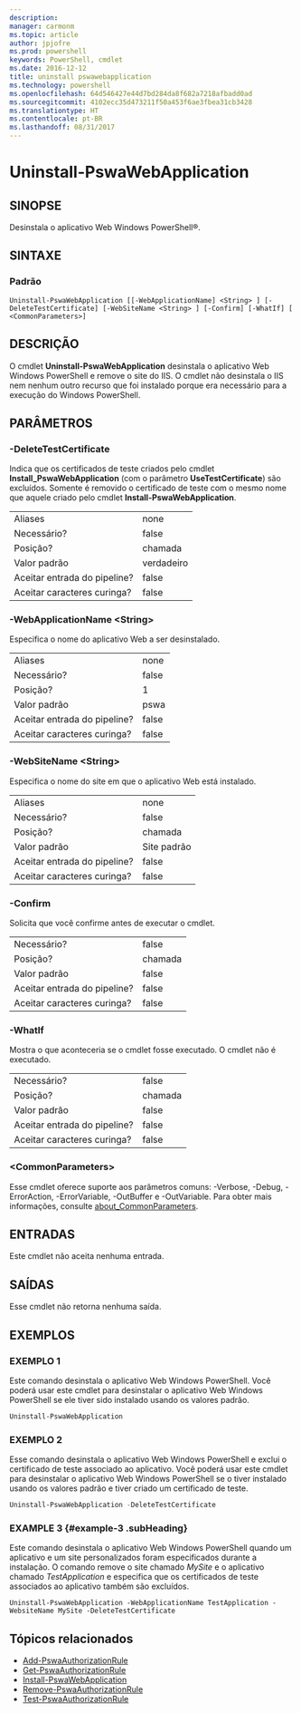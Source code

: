 ```yaml
---
description: 
manager: carmonm
ms.topic: article
author: jpjofre
ms.prod: powershell
keywords: PowerShell, cmdlet
ms.date: 2016-12-12
title: uninstall pswawebapplication
ms.technology: powershell
ms.openlocfilehash: 64d546427e44d7bd284da8f682a7218afbadd0ad
ms.sourcegitcommit: 4102ecc35d473211f50a453f6ae3fbea31cb3428
ms.translationtype: HT
ms.contentlocale: pt-BR
ms.lasthandoff: 08/31/2017
---
```

#  <a name="uninstall-pswawebapplication"></a>Uninstall-PswaWebApplication

##  <a name="synopsis"></a>SINOPSE

Desinstala o aplicativo Web Windows PowerShell®.

## <a name="syntax"></a>SINTAXE

###  <a name="default"></a>Padrão
```
Uninstall-PswaWebApplication [[-WebApplicationName] <String> ] [-DeleteTestCertificate] [-WebSiteName <String> ] [-Confirm] [-WhatIf] [ <CommonParameters>]
```

## <a name="description"></a>DESCRIÇÃO

O cmdlet **Uninstall-PswaWebApplication** desinstala o aplicativo Web Windows PowerShell e remove o site do IIS. O cmdlet não desinstala o IIS nem nenhum outro recurso que foi instalado porque era necessário para a execução do Windows PowerShell.

## <a name="parameters"></a>PARÂMETROS

### <a name="-deletetestcertificate"></a>-DeleteTestCertificate

Indica que os certificados de teste criados pelo cmdlet **Install\_PswaWebApplication** (com o parâmetro **UseTestCertificate**) são excluídos.
Somente é removido o certificado de teste com o mesmo nome que aquele criado pelo cmdlet **Install-PswaWebApplication**.

|||  
|-|-|
| Aliases                              | none                                 |
| Necessário?                            | false                                |
| Posição?                            | chamada                                |
| Valor padrão                        | verdadeiro                                 |
| Aceitar entrada do pipeline?               | false                                |
| Aceitar caracteres curinga?          | false                                |

### <a name="-webapplicationname-ltstringgt"></a>-WebApplicationName &lt;String&gt;

Especifica o nome do aplicativo Web a ser desinstalado.

|||  
|-|-|
| Aliases                              | none                                 |
| Necessário?                            | false                                |
| Posição?                            | 1                                    |
| Valor padrão                        | pswa                                 |
| Aceitar entrada do pipeline?               | false                                |
| Aceitar caracteres curinga?          | false                                |

### <a name="-websitename-ltstringgt"></a>-WebSiteName &lt;String&gt;

Especifica o nome do site em que o aplicativo Web está instalado.

|||  
|-|-|
| Aliases                              | none                                 |
| Necessário?                            | false                                |
| Posição?                            | chamada                                |
| Valor padrão                        | Site padrão                     |
| Aceitar entrada do pipeline?               | false                                |
| Aceitar caracteres curinga?          | false                                |

### <a name="-confirm"></a>-Confirm

Solicita que você confirme antes de executar o cmdlet.

|||  
|-|-|
| Necessário?                            | false                                |
| Posição?                            | chamada                                |
| Valor padrão                        | false                                |
| Aceitar entrada do pipeline?               | false                                |
| Aceitar caracteres curinga?          | false                                |

### <a name="-whatif"></a>-WhatIf

Mostra o que aconteceria se o cmdlet fosse executado.
O cmdlet não é executado.

|||  
|-|-|
| Necessário?                            | false                                |
| Posição?                            | chamada                                |
| Valor padrão                        | false                                |
| Aceitar entrada do pipeline?               | false                                |
| Aceitar caracteres curinga?          | false                                |

### <a name="ltcommonparametersgt"></a>&lt;CommonParameters&gt;

Esse cmdlet oferece suporte aos parâmetros comuns: -Verbose, -Debug, -ErrorAction, -ErrorVariable, -OutBuffer e -OutVariable.
Para obter mais informações, consulte [about_CommonParameters](http://go.microsoft.com/fwlink/p/?LinkID=113216).

## <a name="inputs"></a>ENTRADAS

Este cmdlet não aceita nenhuma entrada.

## <a name="outputs"></a>SAÍDAS

Esse cmdlet não retorna nenhuma saída.

## <a name="examples"></a>EXEMPLOS

### <a name="example-1"></a>EXEMPLO 1

Este comando desinstala o aplicativo Web Windows PowerShell.
Você poderá usar este cmdlet para desinstalar o aplicativo Web Windows PowerShell se ele tiver sido instalado usando os valores padrão.

```PowerShell
Uninstall-PswaWebApplication
```

### <a name="example-2"></a>EXEMPLO 2

Esse comando desinstala o aplicativo Web Windows PowerShell e exclui o certificado de teste associado ao aplicativo.
Você poderá usar este cmdlet para desinstalar o aplicativo Web Windows PowerShell se o tiver instalado usando os valores padrão e tiver criado um certificado de teste.

```PowerShell
Uninstall-PswaWebApplication -DeleteTestCertificate
```

### <a name="example-3-example-3-subheading"></a>EXAMPLE 3 {#example-3 .subHeading}

Este comando desinstala o aplicativo Web Windows PowerShell quando um aplicativo e um site personalizados foram especificados durante a instalação.
O comando remove o site chamado *MySite* e o aplicativo chamado *TestApplication* e especifica que os certificados de teste associados ao aplicativo também são excluídos.

```
Uninstall-PswaWebApplication -WebApplicationName TestApplication -WebsiteName MySite -DeleteTestCertificate
```

##  <a name="related-topics"></a>Tópicos relacionados

-  [Add-PswaAuthorizationRule](add-pswaauthorizationrule.md)
-  [Get-PswaAuthorizationRule](get-pswaauthorizationrule.md)
-  [Install-PswaWebApplication](install-pswawebapplication.md)
-  [Remove-PswaAuthorizationRule](remove-pswaauthorizationrule.md)
-  [Test-PswaAuthorizationRule](test-pswaauthorizationrule.md)
